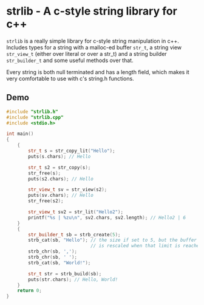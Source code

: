 # strlib - A c-style string library for c++

`strlib` is a really simple library for c-style string manipulation in c++. Includes types for a string with a malloc-ed buffer `str_t`, a string view `str_view_t` (either over literal or over a str_t) and a string builder `str_builder_t` and some useful methods over that.

Every string is both null terminated and has a length field, which makes it very comfortable to use with c's string.h functions.

## Demo

```c++
#include "strlib.h"
#include "strlib.cpp"
#include <stdio.h>

int main()
{
    {
        str_t s = str_copy_lit("Hello");
        puts(s.chars); // Hello

        str_t s2 = str_copy(s);
        str_free(s);
        puts(s2.chars); // Hello

        str_view_t sv = str_view(s2);
        puts(sv.chars); // Hello
        str_free(s2);

        str_view_t sv2 = str_lit("Hello2");
        printf("%s | %zu\n", sv2.chars, sv2.length); // Hello2 | 6
    }
    {
        str_builder_t sb = strb_create(5);
        strb_cat(sb, "Hello"); // the size if set to 5, but the buffer
                               // is rescaled when that limit is reached.
        strb_chr(sb, ',');
        strb_chr(sb, ' ');
        strb_cat(sb, "World!");

        str_t str = strb_build(sb);
        puts(str.chars); // Hello, World!
    }
    return 0;
}
```